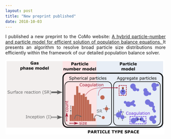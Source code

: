 ```yaml
---
layout: post
title: "New preprint published"
date: 2018-10-03
---
```


<p align="justify">
  I published a new preprint to the CoMo website: 
  <a href="http://como.ceb.cam.ac.uk/index.php?Page=Preprints&No=211">
    A hybrid particle-number and particle model for efficient solution of population balance equations.
  </a>
  It presents an algorithm to resolve broad particle size distributions more efficiently within the framework of our detailed population balance solver. 
</p>

<img src="/images/c4e_preprint_211.png" width="500"/>

<p>
  <br/>
  <br/>
</p>
